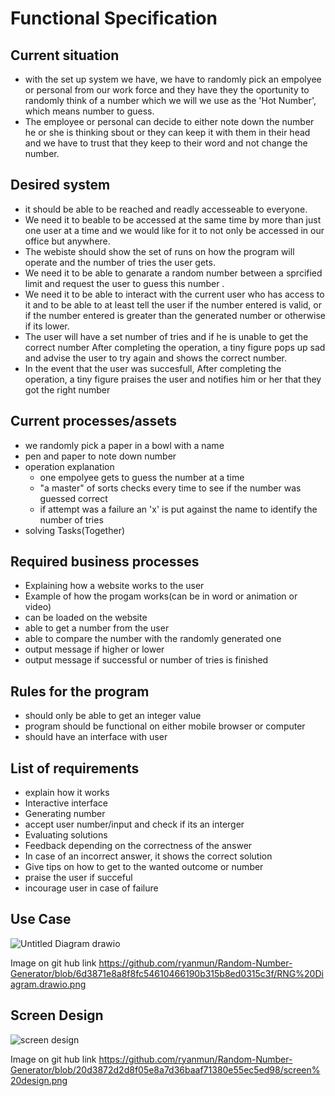 # Functional Specification

## Current situation 
- with the set up system we have, we have to randomly pick an empolyee or personal from our work force and they have they the oportunity to randomly think of a number which we will we use as the 'Hot Number', which means number to guess.
- The employee or personal can decide to either note down the number he or she is thinking sbout or they can keep it with them in their head and we have to trust that they keep to their word and not change the number.


## Desired system 
- it should be able to be reached and readly accesseable to everyone. 
- We need it to beable to be accessed at the same time by more than just one user at a time and we would like for it to not only be accessed in our office but anywhere.
- The webiste should show the set of runs on how the program will operate and the number of tries the user gets.
- We need it to be able to genarate a random number between a sprcified limit and request the user to guess this number .
- We need it to be able to interact with the current user who has access to it and to be able to at least tell the user if the number entered is valid, or if the number entered is greater than the generated number or otherwise if its lower.
- The user will have a set number of tries and if he is unable to get the correct number After completing the operation, a tiny figure pops up sad and advise the user to try again and shows the correct number.
- In the event that the user was succesfull, After completing the operation, a tiny figure praises the user and notifies him or her that they got the right number 


## Current processes/assets
- we randomly pick a paper in a bowl with a name
- pen and paper to note down number 
- operation explanation 
  * one empolyee gets to guess the number at a time
  * "a master" of sorts checks every time to see if the number was guessed correct
  * if attempt was a failure an 'x' is put against the name to identify the number of tries 
- solving Tasks(Together)
 
## Required business processes
- Explaining how a website works to the user
- Example of how the progam works(can be in word or animation or video)
- can be loaded on the website 
- able to get a number from the user
- able to compare the number with the randomly generated one
- output message if higher or lower
- output message if successful or number of tries is finished 

## Rules for the program
- should only be able to get an integer value 
- program should be functional on either mobile browser or computer
- should have an interface with user 

## List of requirements
- explain how it works
- Interactive interface
- Generating number
- accept user number/input and check if its an interger 
- Evaluating solutions
- Feedback depending on the correctness of the answer
- In case of an incorrect answer, it shows the correct solution
- Give tips on how to get to the wanted outcome or number
- praise the user if succeful
- incourage user in case of failure 

## Use Case 
![Untitled Diagram drawio](https://user-images.githubusercontent.com/90287472/134085526-3a9c3c37-a7b3-4077-937b-715cb1667805.png)

Image on git hub link
https://github.com/ryanmun/Random-Number-Generator/blob/6d3871e8a8f8fc54610466190b315b8ed0315c3f/RNG%20Diagram.drawio.png


## Screen Design

![screen design](https://user-images.githubusercontent.com/90287472/134087034-e913e6df-cfa9-4185-92cd-a4a87541d1d3.png)

Image on git hub link
https://github.com/ryanmun/Random-Number-Generator/blob/20d3872d2d8f05e8a7d36baaf71380e55ec5ed98/screen%20design.png
